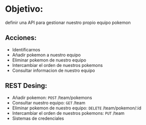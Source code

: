 # Objetivo: 
definir una API para gestionar nuestro propio equipo pokemon 

## Acciones:
- Identificarnos
- Añadir pokemon a nuestro equipo
- Eliminar pokemon de nuestro equipo
- Intercambiar el orden de nuestros pokemons
- Consultar informacion de nuestro equipo

## REST Desing:
- Añadir pokemon: `POST` /team/pokemons
- Consultar nuestro equipo: `GET` /team
- Eliminar pokemon de nuestro equipo: `DELETE` /team/pokemon/:id
- Intercambiar el orden de nuestros pokemons: `PUT` /team
- Sistemas de credenciales

